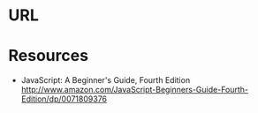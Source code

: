 # URL

# Resources
* JavaScript: A Beginner's Guide, Fourth Edition http://www.amazon.com/JavaScript-Beginners-Guide-Fourth-Edition/dp/0071809376
